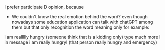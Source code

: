 I prefer participate D opinion, because 
- We couldn't know the real emotion behind the word? even though nowadays some education application  can talk with chatGPT among them but that only recognition the word meaning  only for example:

i am reallllly  hungry (someone think that is a kidding only) type much more l in message
i am really hungry! (that person really hungry and emergency)